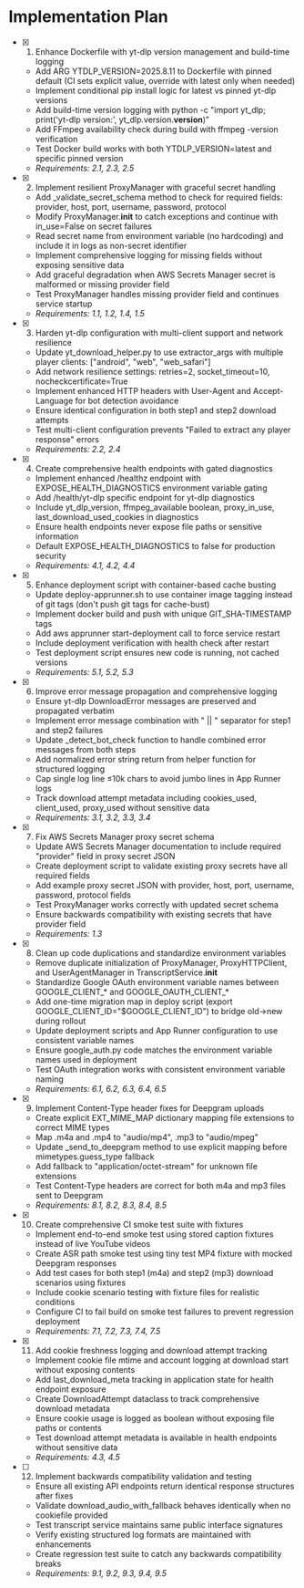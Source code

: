 # Implementation Plan

- [x] 1. Enhance Dockerfile with yt-dlp version management and build-time logging


  - Add ARG YTDLP_VERSION=2025.8.11 to Dockerfile with pinned default (CI sets explicit value, override with latest only when needed)
  - Implement conditional pip install logic for latest vs pinned yt-dlp versions
  - Add build-time version logging with python -c "import yt_dlp; print('yt-dlp version:', yt_dlp.version.__version__)"
  - Add FFmpeg availability check during build with ffmpeg -version verification
  - Test Docker build works with both YTDLP_VERSION=latest and specific pinned version
  - _Requirements: 2.1, 2.3, 2.5_

- [x] 2. Implement resilient ProxyManager with graceful secret handling


  - Add _validate_secret_schema method to check for required fields: provider, host, port, username, password, protocol
  - Modify ProxyManager.__init__ to catch exceptions and continue with in_use=False on secret failures
  - Read secret name from environment variable (no hardcoding) and include it in logs as non-secret identifier
  - Implement comprehensive logging for missing fields without exposing sensitive data
  - Add graceful degradation when AWS Secrets Manager secret is malformed or missing provider field
  - Test ProxyManager handles missing provider field and continues service startup
  - _Requirements: 1.1, 1.2, 1.4, 1.5_

- [x] 3. Harden yt-dlp configuration with multi-client support and network resilience





  - Update yt_download_helper.py to use extractor_args with multiple player clients: ["android", "web", "web_safari"]
  - Add network resilience settings: retries=2, socket_timeout=10, nocheckcertificate=True
  - Implement enhanced HTTP headers with User-Agent and Accept-Language for bot detection avoidance
  - Ensure identical configuration in both step1 and step2 download attempts
  - Test multi-client configuration prevents "Failed to extract any player response" errors
  - _Requirements: 2.2, 2.4_

- [x] 4. Create comprehensive health endpoints with gated diagnostics




  - Implement enhanced /healthz endpoint with EXPOSE_HEALTH_DIAGNOSTICS environment variable gating
  - Add /health/yt-dlp specific endpoint for yt-dlp diagnostics
  - Include yt_dlp_version, ffmpeg_available boolean, proxy_in_use, last_download_used_cookies in diagnostics
  - Ensure health endpoints never expose file paths or sensitive information
  - Default EXPOSE_HEALTH_DIAGNOSTICS to false for production security
  - _Requirements: 4.1, 4.2, 4.4_

- [x] 5. Enhance deployment script with container-based cache busting





  - Update deploy-apprunner.sh to use container image tagging instead of git tags (don't push git tags for cache-bust)
  - Implement docker build and push with unique GIT_SHA-TIMESTAMP tags
  - Add aws apprunner start-deployment call to force service restart
  - Include deployment verification with health check after restart
  - Test deployment script ensures new code is running, not cached versions
  - _Requirements: 5.1, 5.2, 5.3_

- [x] 6. Improve error message propagation and comprehensive logging







  - Ensure yt-dlp DownloadError messages are preserved and propagated verbatim
  - Implement error message combination with " || " separator for step1 and step2 failures
  - Update _detect_bot_check function to handle combined error messages from both steps
  - Add normalized error string return from helper function for structured logging
  - Cap single log line ≤10k chars to avoid jumbo lines in App Runner logs
  - Track download attempt metadata including cookies_used, client_used, proxy_used without sensitive data
  - _Requirements: 3.1, 3.2, 3.3, 3.4_

- [x] 7. Fix AWS Secrets Manager proxy secret schema





  - Update AWS Secrets Manager documentation to include required "provider" field in proxy secret JSON
  - Create deployment script to validate existing proxy secrets have all required fields
  - Add example proxy secret JSON with provider, host, port, username, password, protocol fields
  - Test ProxyManager works correctly with updated secret schema
  - Ensure backwards compatibility with existing secrets that have provider field
  - _Requirements: 1.3_

- [x] 8. Clean up code duplications and standardize environment variables








  - Remove duplicate initialization of ProxyManager, ProxyHTTPClient, and UserAgentManager in TranscriptService.__init__
  - Standardize Google OAuth environment variable names between GOOGLE_CLIENT_* and GOOGLE_OAUTH_CLIENT_*
  - Add one-time migration map in deploy script (export GOOGLE_CLIENT_ID="$GOOGLE_CLIENT_ID") to bridge old→new during rollout
  - Update deployment scripts and App Runner configuration to use consistent variable names
  - Ensure google_auth.py code matches the environment variable names used in deployment
  - Test OAuth integration works with consistent environment variable naming
  - _Requirements: 6.1, 6.2, 6.3, 6.4, 6.5_

- [x] 9. Implement Content-Type header fixes for Deepgram uploads




  - Create explicit EXT_MIME_MAP dictionary mapping file extensions to correct MIME types
  - Map .m4a and .mp4 to "audio/mp4", .mp3 to "audio/mpeg"
  - Update _send_to_deepgram method to use explicit mapping before mimetypes.guess_type fallback
  - Add fallback to "application/octet-stream" for unknown file extensions
  - Test Content-Type headers are correct for both m4a and mp3 files sent to Deepgram
  - _Requirements: 8.1, 8.2, 8.3, 8.4, 8.5_

- [x] 10. Create comprehensive CI smoke test suite with fixtures


  - Implement end-to-end smoke test using stored caption fixtures instead of live YouTube videos
  - Create ASR path smoke test using tiny test MP4 fixture with mocked Deepgram responses
  - Add test cases for both step1 (m4a) and step2 (mp3) download scenarios using fixtures
  - Include cookie scenario testing with fixture files for realistic conditions
  - Configure CI to fail build on smoke test failures to prevent regression deployment
  - _Requirements: 7.1, 7.2, 7.3, 7.4, 7.5_

- [x] 11. Add cookie freshness logging and download attempt tracking


  - Implement cookie file mtime and account logging at download start without exposing contents
  - Add last_download_meta tracking in application state for health endpoint exposure
  - Create DownloadAttempt dataclass to track comprehensive download metadata
  - Ensure cookie usage is logged as boolean without exposing file paths or contents
  - Test download attempt metadata is available in health endpoints without sensitive data
  - _Requirements: 4.3, 4.5_

- [ ] 12. Implement backwards compatibility validation and testing



  - Ensure all existing API endpoints return identical response structures after fixes
  - Validate download_audio_with_fallback behaves identically when no cookiefile provided
  - Test transcript service maintains same public interface signatures
  - Verify existing structured log formats are maintained with enhancements
  - Create regression test suite to catch any backwards compatibility breaks
  - _Requirements: 9.1, 9.2, 9.3, 9.4, 9.5_